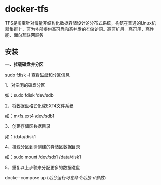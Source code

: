 # docker-tfs #
TFS是淘宝针对海量非结构化数据存储设计的分布式系统，构筑在普通的Linux机器集群上，可为外部提供高可靠和高并发的存储访问。高可扩展、高可用、高性能、面向互联网服务


## 安装 ##

**一、挂载磁盘并分区**

sudo fdisk -l 查看磁盘和分区信息

1、对空闲的磁盘分区

如：sudo fdisk /dev/sdb

2、将数据盘格式化成EXT4文件系统

如：mkfs.ext4 /dev/sdb1

3、创建存储区数据目录

如：/data/disk1

4、挂载分区到刚创建的存储区数据目录

如：sudo mount /dev/sdb1 /data/disk1

5、重复以上步骤来分配更多的数据磁盘

docker-compose up (*后台运行可在命令后加-d参数*)
